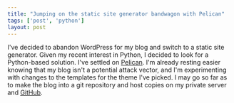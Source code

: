 ```yaml
---
title: "Jumping on the static site generator bandwagon with Pelican"
tags: ['post', 'python']
layout: post
---
```


I've decided to abandon WordPress for my blog and switch to a static site
generator. Given my recent interest in Python, I decided to look for a
Python-based solution. I've settled on [Pelican](https://blog.getpelican.com/).
I'm already resting easier knowing that my blog isn't a potential attack
vector, and I'm experimenting with changes to the templates for the theme I've
picked. I may go so far as to make the blog into a git repository and host
copies on my private server and [GitHub](https://github.com/haliphax).
